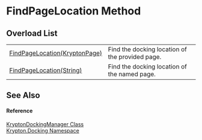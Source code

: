 # FindPageLocation Method


## Overload List
<table>
<tr>
<td><a href="ea0fdca8-bdeb-15c5-8934-9f56d1276373.md">FindPageLocation(KryptonPage)</a></td>
<td>Find the docking location of the provided page.</td></tr>
<tr>
<td><a href="7c301da2-293c-2009-dd09-65f3c07ec5e9.md">FindPageLocation(String)</a></td>
<td>Find the docking location of the named page.</td></tr>
</table>

## See Also


#### Reference
<a href="6c9c237d-95cb-a4ce-72c6-cd7684d3287e.md">KryptonDockingManager Class</a>  
<a href="98399376-cf41-9454-4b4d-4fab2ca20bc7.md">Krypton.Docking Namespace</a>  
